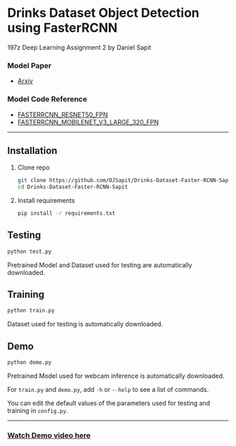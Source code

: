 # Drinks Dataset Object Detection using FasterRCNN
197z Deep Learning Assignment 2 by Daniel Sapit

### Model Paper
* [Arxiv](https://arxiv.org/abs/1506.01497)
### Model Code Reference
* [FASTERRCNN_RESNET50_FPN](https://pytorch.org/vision/stable/generated/torchvision.models.detection.fasterrcnn_resnet50_fpn.html)
* [FASTERRCNN_MOBILENET_V3_LARGE_320_FPN](https://pytorch.org/vision/stable/generated/torchvision.models.detection.fasterrcnn_mobilenet_v3_large_320_fpn.html)

________
Installation
----------

1. Clone repo

    ```bash
    git clone https://github.com/DJSapit/Drinks-Dataset-Faster-RCNN-Sapit.git
    cd Drinks-Dataset-Faster-RCNN-Sapit
    ```

2. Install requirements

    ```bash
    pip install -r requirements.txt
    ```
Testing
----------

```bash
python test.py
```
Pretrained Model and Dataset used for testing are automatically downloaded.

Training
----------

```bash
python train.py
```
Dataset used for testing is automatically downloaded.

Demo
----------

```bash
python demo.py
```
Pretrained Model used for webcam inference is automatically downloaded.


For `train.py` and `demo.py`, add `-h` or `--help` to see a list of commands.

You can edit the default values of the parameters used for testing and training in `config.py`.

________
### [Watch Demo video here](https://drive.google.com/file/d/1n37MeEjphP0xdNksy18eRh_VVImC4YTy/view?usp=sharing)